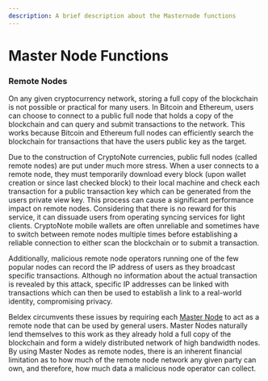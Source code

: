 ```yaml
---
description: A brief description about the Masternode functions
---
```


# Master Node Functions

### Remote Nodes <a href="#remote-nodes" id="remote-nodes"></a>

On any given cryptocurrency network, storing a full copy of the blockchain is not possible or practical for many users. In Bitcoin and Ethereum, users can choose to connect to a public full node that holds a copy of the blockchain and can query and submit transactions to the network. This works because Bitcoin and Ethereum full nodes can efficiently search the blockchain for transactions that have the users public key as the target.

Due to the construction of CryptoNote currencies, public full nodes (called remote nodes) are put under much more stress. When a user connects to a remote node, they must temporarily download every block (upon wallet creation or since last checked block) to their local machine and check each transaction for a public transaction key which can be generated from the users private view key. This process can cause a significant performance impact on remote nodes. Considering that there is no reward for this service, it can dissuade users from operating syncing services for light clients. CryptoNote mobile wallets are often unreliable and sometimes have to switch between remote nodes multiple times before establishing a reliable connection to either scan the blockchain or to submit a transaction.

Additionally, malicious remote node operators running one of the few popular nodes can record the IP address of users as they broadcast specific transactions. Although no information about the actual transaction is revealed by this attack, specific IP addresses can be linked with transactions which can then be used to establish a link to a real-world identity, compromising privacy.

Beldex circumvents these issues by requiring each [Master Node](overview.md) to act as a remote node that can be used by general users. Master Nodes naturally lend themselves to this work as they already hold a full copy of the blockchain and form a widely distributed network of high bandwidth nodes. By using Master Nodes as remote nodes, there is an inherent financial limitation as to how much of the remote node network any given party can own, and therefore, how much data a malicious node operator can collect.
